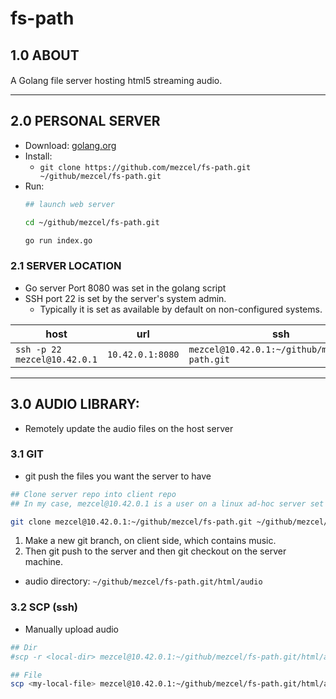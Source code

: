 # fs-path

## 1.0 ABOUT

A Golang file server hosting html5 streaming audio. <img src="https://golang.org/lib/godoc/images/go-logo-blue.svg" height="16"> <img src="https://www.w3.org/html/logo/badge/html5-badge-h-css3-device-multimedia.png" height="16">

---

## 2.0 PERSONAL SERVER

* Download: [golang.org](https://golang.org/dl/)
* Install:
    * ```git clone https://github.com/mezcel/fs-path.git ~/github/mezcel/fs-path.git```
* Run:
    ```sh
    ## launch web server

    cd ~/github/mezcel/fs-path.git

    go run index.go
    ```

### 2.1 SERVER LOCATION

* Go server Port 8080 was set in the golang script
* SSH port 22 is set by the server's system admin.
    * Typically it is set as available by default on non-configured systems.

| host | url | ssh |
| --- | --- | --- |
| ```ssh -p 22 mezcel@10.42.0.1``` | ```10.42.0.1:8080``` | ```mezcel@10.42.0.1:~/github/mezcel/fs-path.git``` |

---

## 3.0 AUDIO LIBRARY:

* Remotely update the audio files on the host server

### 3.1 GIT

* git push the files you want the server to have

```sh
## Clone server repo into client repo
## In my case, mezcel@10.42.0.1 is a user on a linux ad-hoc server set at 10.42.0.1

git clone mezcel@10.42.0.1:~/github/mezcel/fs-path.git ~/github/mezcel/fs-path.git
```

1. Make a new git branch, on client side, which contains music.
2. Then git push to the server and then git checkout on the server machine.
* audio directory: ```~/github/mezcel/fs-path.git/html/audio```

### 3.2 SCP (ssh)

* Manually upload audio

```sh
## Dir
#scp -r <local-dir> mezcel@10.42.0.1:~/github/mezcel/fs-path.git/html/audio

## File
scp <my-local-file> mezcel@10.42.0.1:~/github/mezcel/fs-path.git/html/audio
```
